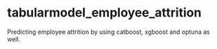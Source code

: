 # tabularmodel_employee_attrition
Predicting employee attrition by using catboost, xgboost and optuna as well.
